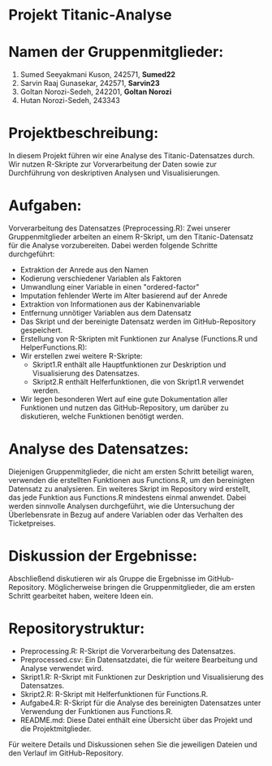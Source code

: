 # Projekt Titanic-Analyse

# Namen der Gruppenmitglieder:
1. Sumed Seeyakmani Kuson, 242571, **Sumed22**
2. Sarvin Raaj Gunasekar, 242571, **Sarvin23**
3. Goltan Norozi-Sedeh, 242201, **Goltan Norozi**
4. Hutan Norozi-Sedeh, 243343 

# Projektbeschreibung:
In diesem Projekt führen wir eine Analyse des Titanic-Datensatzes durch. Wir nutzen R-Skripte zur Vorverarbeitung der Daten sowie zur Durchführung von deskriptiven Analysen und Visualisierungen.

# Aufgaben:
Vorverarbeitung des Datensatzes (Preprocessing.R):
Zwei unserer Gruppenmitglieder arbeiten an einem R-Skript, um den Titanic-Datensatz für die Analyse vorzubereiten. Dabei werden folgende Schritte durchgeführt:

* Extraktion der Anrede aus den Namen
* Kodierung verschiedener Variablen als Faktoren
* Umwandlung einer Variable in einen "ordered-factor"
* Imputation fehlender Werte im Alter basierend auf der Anrede
* Extraktion von Informationen aus der Kabinenvariable
* Entfernung unnötiger Variablen aus dem Datensatz
* Das Skript und der bereinigte Datensatz werden im GitHub-Repository gespeichert.
* Erstellung von R-Skripten mit Funktionen zur Analyse (Functions.R und HelperFunctions.R):
* Wir erstellen zwei weitere R-Skripte:
    * Skript1.R enthält alle Hauptfunktionen zur Deskription und Visualisierung des Datensatzes.
    * Skript2.R enthält Helferfunktionen, die von Skript1.R verwendet werden.
* Wir legen besonderen Wert auf eine gute Dokumentation aller Funktionen und nutzen das GitHub-Repository, um darüber zu diskutieren, welche Funktionen benötigt werden.

# Analyse des Datensatzes:
Diejenigen Gruppenmitglieder, die nicht am ersten Schritt beteiligt waren, verwenden die erstellten Funktionen aus Functions.R, um den bereinigten Datensatz zu analysieren. Ein weiteres Skript im Repository wird erstellt, das jede Funktion aus Functions.R mindestens einmal anwendet. Dabei werden sinnvolle Analysen durchgeführt, wie die Untersuchung der Überlebensrate in Bezug auf andere Variablen oder das Verhalten des Ticketpreises.

# Diskussion der Ergebnisse:
Abschließend diskutieren wir als Gruppe die Ergebnisse im GitHub-Repository. Möglicherweise bringen die Gruppenmitglieder, die am ersten Schritt gearbeitet haben, weitere Ideen ein.

# Repositorystruktur:
* Preprocessing.R: R-Skript die Vorverarbeitung des Datensatzes.
* Preprocessed.csv: Ein Datensatzdatei, die für weitere Bearbeitung und Analyse verwendet wird.
* Skript1.R: R-Skript mit Funktionen zur Deskription und Visualisierung des Datensatzes.
* Skript2.R: R-Skript mit Helferfunktionen für Functions.R.
* Aufgabe4.R: R-Skript für die Analyse des bereinigten Datensatzes unter Verwendung der Funktionen aus Functions.R.
* README.md: Diese Datei enthält eine Übersicht über das Projekt und die Projektmitglieder.

Für weitere Details und Diskussionen sehen Sie die jeweiligen Dateien und den Verlauf im GitHub-Repository.
